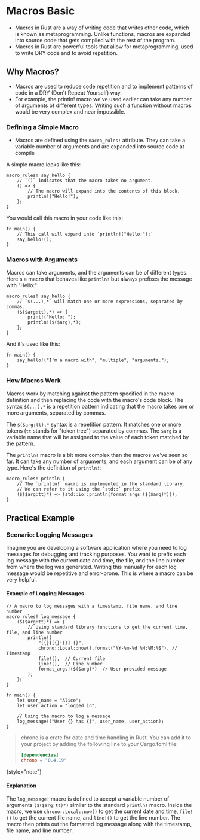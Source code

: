 # Macros Basic
<show-structure for="chapter" depth="3"/>

- Macros in Rust are a way of writing code that writes other code, which is known as metaprogramming. Unlike functions,
  macros are expanded into source code that gets compiled with the rest of the program.
- Macros in Rust are powerful tools that allow for metaprogramming, used to write DRY code and to avoid repetition.

## Why Macros?

- Macros are used to reduce code repetition and to implement patterns of code in a DRY (Don't Repeat Yourself) way.
- For example, the println! macro we've used earlier can take any number of arguments of different types. Writing such a
  function without macros would be very complex and near impossible.

### Defining a Simple Macro

- Macros are defined using the `macro_rules!` attribute. They can take a variable number of arguments and are expanded
  into source code at compile

A simple macro looks like this:

```text
macro_rules! say_hello {
    // `()` indicates that the macro takes no argument.
    () => {
        // The macro will expand into the contents of this block.
        println!("Hello!");
    };
}
```

You would call this macro in your code like this:

```text
fn main() {
    // This call will expand into `println!("Hello!");`
    say_hello!();
}
```

### Macros with Arguments

Macros can take arguments, and the arguments can be of different types. Here's a macro that behaves like `println!` but
always prefixes the message with "Hello:":

```text
macro_rules! say_hello {
    // `$(...),*` will match one or more expressions, separated by commas.
    ($($arg:tt),*) => {
        print!("Hello: ");
        println!($($arg),*);
    };
}
```

And it's used like this:

```text
fn main() {
    say_hello!("I'm a macro with", "multiple", "arguments.");
}
```

### How Macros Work

Macros work by matching against the pattern specified in the macro definition and then replacing the code with the
macro's code block. The syntax `$(...),*` is a repetition pattern indicating that the macro takes one or more arguments,
separated by commas.

The `$($arg:tt),*` syntax is a repetition pattern. It matches one or more tokens (`tt` stands for "token tree")
separated by commas. The `$arg` is a variable name that will be assigned to the value of each token matched by the
pattern.

The `println!` macro is a bit more complex than the macros we've seen so far. It can take any number of arguments, and
each argument can be of any type. Here's the definition of `println!`:

```text
macro_rules! println {
    // The `println!` macro is implemented in the standard library.
    // We can refer to it using the `std::` prefix.
    ($($arg:tt)*) => (std::io::println(format_args!($($arg)*)));
}
```

## Practical Example

### Scenario: Logging Messages

Imagine you are developing a software application where you need to log messages for debugging and tracking purposes.
You want to prefix each log message with the current date and time, the file, and the line number from where the log was
generated. Writing this manually for each log message would be repetitive and error-prone. This is where a macro can be
very helpful.

#### Example of Logging Messages

```text
// A macro to log messages with a timestamp, file name, and line number
macro_rules! log_message {
    ($($arg:tt)*) => {
        // Using standard library functions to get the current time, file, and line number
        println!(
            "[{}][{}:{}] {}",
            chrono::Local::now().format("%Y-%m-%d %H:%M:%S"), // Timestamp
            file!(),  // Current file
            line!(),  // Line number
            format_args!($($arg)*)  // User-provided message
        );
    };
}

fn main() {
    let user_name = "Alice";
    let user_action = "logged in";

    // Using the macro to log a message
    log_message!("User {} has {}", user_name, user_action);
}
```

> chrono is a crate for date and time handling in Rust. You can add it to your project by adding the following line to
> your Cargo.toml file:
>
> ```toml
> [dependencies]
> chrono = "0.4.19"
> ```
>
{style="note"}

#### Explanation

The `log_message!` macro is defined to accept a variable number of arguments `($($arg:tt)*)` similar to the standard
`println!` macro. Inside the macro, we use `chrono::Local::now()` to get the current date and time, `file!()` to get the
current file name, and `line!()` to get the line number. The macro then prints out the formatted log message along with
the timestamp, file name, and line number.
